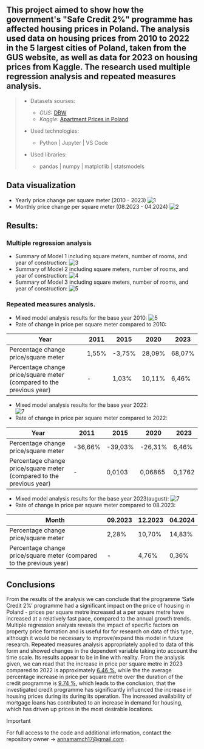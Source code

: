 ## This project aimed to show how the government's "Safe Credit 2%" programme has affected housing prices in Poland. The analysis used data on housing prices from 2010 to 2022 in the 5 largest cities of Poland, taken from the GUS website, as well as data for 2023 on housing prices from Kaggle. The research used multiple regression analysis and repeated measures analysis.
> * Datasets sourses:
>   - _GUS:_ [DBW](https://dbw.stat.gov.pl/baza-danych)
>   - _Kaggle:_ [Apartment Prices in Poland](https://www.kaggle.com/datasets/krzysztofjamroz/apartment-prices-in-poland)
> 
> * Used technologies:
>   - Python | Jupyter | VS Code
> * Used libraries:
>   - pandas | numpy | matplotlib | statsmodels

## Data visualization
* Yearly price change per square meter (2010 - 2023)
![1](https://github.com/AnnnaMm/Statistical-analysis-of-the-impact-of-the-Safe-Credit-2-program-on-apartment-prices-in-Poland/blob/main/DV/2010-2023.png)
* Monthly price change per square meter (08.2023 - 04.2024)
![2](https://github.com/AnnnaMm/Statistical-analysis-of-the-impact-of-the-Safe-Credit-2-program-on-apartment-prices-in-Poland/blob/main/DV/2023.png)

## Results:
### Multiple regression analysis
* Summary of Model 1 including square meters, number of rooms, and year of construction:
![3](https://github.com/AnnnaMm/Statistical-analysis-of-the-impact-of-the-Safe-Credit-2-program-on-apartment-prices-in-Poland/blob/main/MRA/1.png)
* Summary of Model 2 including square meters, number of rooms, and year of construction:
![4](https://github.com/AnnnaMm/Statistical-analysis-of-the-impact-of-the-Safe-Credit-2-program-on-apartment-prices-in-Poland/blob/main/MRA/2.png)
* Summary of Model 3 including square meters, number of rooms, and year of construction:
![5](https://github.com/AnnnaMm/Statistical-analysis-of-the-impact-of-the-Safe-Credit-2-program-on-apartment-prices-in-Poland/blob/main/MRA/3.png)

### Repeated measures analysis.
* Mixed model analysis results for the base year 2010:
![5](https://github.com/AnnnaMm/Statistical-analysis-of-the-impact-of-the-Safe-Credit-2-program-on-apartment-prices-in-Poland/blob/main/RMA/all_do2010.png)
* Rate of change in price per square meter compared to 2010:

| Year                                                                | 2011   | 2015   | 2020   | 2023   |
| ------------------------------------------------------------------- | ------ | ------ | ------ | ------ |
| Percentage change price/square meter                                | 1,55%  | -3,75% | 28,09% | 68,07% |
| Percentage change price/square meter (compared to the previous year)| -      | 1,03%  | 10,11% | 6,46%  |


* Mixed model analysis results for the base year 2022:\
![7](https://github.com/AnnnaMm/Statistical-analysis-of-the-impact-of-the-Safe-Credit-2-program-on-apartment-prices-in-Poland/blob/main/RMA/all_do2022.png)
* Rate of change in price per square meter compared to 2022:

| Year                                                                | 2011    | 2015    | 2020    | 2023    |
| ------------------------------------------------------------------- | ------- | ------- | ------- | ------- |
| Percentage change price/square meter                                | -36,66% | -39,03% | -26,31% | 6,46%   |
| Percentage change price/square meter (compared to the previous year)| -       | 0,0103  | 0,06865 | 0,1762  |


* Mixed model analysis results for the base year 2023(august):
![7](https://github.com/AnnnaMm/Statistical-analysis-of-the-impact-of-the-Safe-Credit-2-program-on-apartment-prices-in-Poland/blob/main/RMA/mnth.png)
* Rate of change in price per square meter compared to 08.2023:

| Month                                                               | 09.2023 | 12.2023 | 04.2024 |
| ------------------------------------------------------------------- | ------- | ------- | ------- |
| Percentage change price/square meter                                | 2,28%   | 10,70%  | 14,83%  |
| Percentage change price/square meter (compared to the previous year)| -       | 4,76%   | 0,36%   |



## Conclusions
  From the results of the analysis we can conclude that the programme ‘Safe Credit 2%’ programme had a significant impact 
on the price of housing in Poland - prices per square metre increased at a per square metre have increased at a relatively 
fast pace, compared to the annual growth trends. Multiple regression analysis reveals the impact of specific 
factors on property price formation and is useful for for research on data of this type, although it would be necessary 
to improve/expand this model in future research. Repeated measures analysis appropriately applied to data of this form and 
showed changes in the dependent variable taking into account the time scale. Its results appear to be in line with reality. 
From the analysis given, we can read that the increase in price per square metre in 2023 compared to 2022 
is approximately <ins>6.46 %</ins>, while the the average percentage increase in price per square metre over the duration of the
credit programme is <ins>9.74 %</ins>, which leads to the conclusion, that the investigated credit programme 
has significantly influenced the increase in housing prices during its during its operation. 
The increased availability of mortgage loans has contributed to an increase in demand for housing, 
which has driven up prices in the most desirable locations.



> [!IMPORTANT]
> For full access to the code and additional information, contact the repository owner -> annamamch17@gmail.com .
